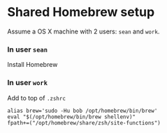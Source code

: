# Shared Homebrew setup

Assume a OS X machine with 2 users: `sean` and `work`.

### In user `sean`

Install Homebrew


### In user `work`

Add to top of `.zshrc`

```
alias brew='sudo -Hu bob /opt/homebrew/bin/brew'
eval "$(/opt/homebrew/bin/brew shellenv)"
fpath+=("/opt/homebrew/share/zsh/site-functions")
```
